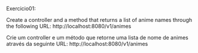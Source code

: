 Exercicio01:

Create a controller and a method that returns a list of anime names through the following URL: http://localhost:8080/v1/animes

Crie um controller e um método que retorne uma lista de nome de animes através da seguinte URL: http://localhost:8080/v1/animes
